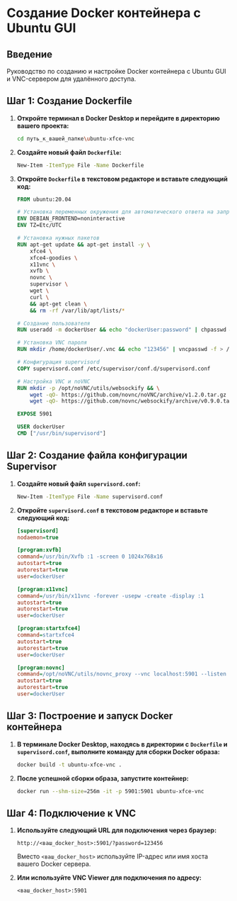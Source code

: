 # Создание Docker контейнера с Ubuntu GUI

## Введение

Руководство по созданию и настройке Docker контейнера с Ubuntu GUI и VNC-сервером для удалённого доступа.


## Шаг 1: Создание Dockerfile

1. **Откройте терминал в Docker Desktop и перейдите в директорию вашего проекта:**

    ```sh
    cd путь_к_вашей_папке\ubuntu-xfce-vnc
    ```

2. **Создайте новый файл `Dockerfile`:**

    ```sh
    New-Item -ItemType File -Name Dockerfile
    ```

3. **Откройте `Dockerfile` в текстовом редакторе и вставьте следующий код:**

    ```dockerfile
    FROM ubuntu:20.04

    # Установка переменных окружения для автоматического ответа на запросы
    ENV DEBIAN_FRONTEND=noninteractive
    ENV TZ=Etc/UTC

    # Установка нужных пакетов
    RUN apt-get update && apt-get install -y \
        xfce4 \
        xfce4-goodies \
        x11vnc \
        xvfb \
        novnc \
        supervisor \
        wget \
        curl \
        && apt-get clean \
        && rm -rf /var/lib/apt/lists/*

    # Создание пользователя
    RUN useradd -m dockerUser && echo "dockerUser:password" | chpasswd && adduser dockerUser sudo

    # Установка VNC пароля
    RUN mkdir /home/dockerUser/.vnc && echo "123456" | vncpasswd -f > /home/dockerUser/.vnc/passwd && chown -R dockerUser:dockerUser /home/dockerUser/.vnc

    # Конфигурация supervisord
    COPY supervisord.conf /etc/supervisor/conf.d/supervisord.conf

    # Настройка VNC и noVNC
    RUN mkdir -p /opt/noVNC/utils/websockify && \
        wget -qO- https://github.com/novnc/noVNC/archive/v1.2.0.tar.gz | tar xz --strip 1 -C /opt/noVNC && \
        wget -qO- https://github.com/novnc/websockify/archive/v0.9.0.tar.gz | tar xz --strip 1 -C /opt/noVNC/utils/websockify

    EXPOSE 5901

    USER dockerUser
    CMD ["/usr/bin/supervisord"]
    ```

## Шаг 2: Создание файла конфигурации Supervisor

1. **Создайте новый файл `supervisord.conf`:**

    ```sh
    New-Item -ItemType File -Name supervisord.conf
    ```

2. **Откройте `supervisord.conf` в текстовом редакторе и вставьте следующий код:**

    ```ini
    [supervisord]
    nodaemon=true

    [program:xvfb]
    command=/usr/bin/Xvfb :1 -screen 0 1024x768x16
    autostart=true
    autorestart=true
    user=dockerUser

    [program:x11vnc]
    command=/usr/bin/x11vnc -forever -usepw -create -display :1
    autostart=true
    autorestart=true
    user=dockerUser

    [program:startxfce4]
    command=startxfce4
    autostart=true
    autorestart=true
    user=dockerUser

    [program:novnc]
    command=/opt/noVNC/utils/novnc_proxy --vnc localhost:5901 --listen 5901
    autostart=true
    autorestart=true
    user=dockerUser
    ```

## Шаг 3: Построение и запуск Docker контейнера

1. **В терминале Docker Desktop, находясь в директории с `Dockerfile` и `supervisord.conf`, выполните команду для сборки Docker образа:**

    ```sh
    docker build -t ubuntu-xfce-vnc .
    ```

2. **После успешной сборки образа, запустите контейнер:**

    ```sh
    docker run --shm-size=256m -it -p 5901:5901 ubuntu-xfce-vnc
    ```

## Шаг 4: Подключение к VNC

1. **Используйте следующий URL для подключения через браузер:**

    ```
    http://<ваш_docker_host>:5901/?password=123456
    ```
    Вместо `<ваш_docker_host>` используйте IP-адрес или имя хоста вашего Docker сервера.

2. **Или используйте VNC Viewer для подключения по адресу:**

    ```
    <ваш_docker_host>:5901
    ```

